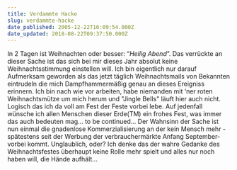```yaml
---
title: Verdammte Hacke
slug: verdammte-hacke
date_published: 2005-12-22T16:09:54.000Z
date_updated: 2018-08-22T09:37:50.000Z
---
```


In 2 Tagen ist Weihnachten oder besser: “*Heilig Abend*”.
Das verrückte an dieser Sache ist das sich bei mir dieses Jahr absolut keine Weihnachtsstimmung einstellen will. Ich bin eigentlich nur darauf Aufmerksam geworden als das jetzt täglich Weihnachtsmails von Bekannten eintrudeln die mich Dampfhammermäßig genau an dieses Ereigniss erinnern. Ich bin nach wie vor arbeiten, habe niemanden mit &lsquo;ner roten Weihnachtsmütze um mich herum und "Jingle Bells" läuft hier auch nicht. Logisch das ich da voll am Fest der Feste vorbei lebe.
Auf jedenfall wünsche ich allen Menschen dieser Erde(TM) ein frohes Fest, was immer das auch bedeuten mag... to be continued... Der Wahnsinn der Sache ist nun einmal die gnadenlose Kommerzialisierung an der kein Mensch mehr -spätestens seit der Werbung der verbrauchermärkte Anfang September- vorbei kommt. Unglaublich, oder? Ich denke das der wahre Gedanke des Weihnachtsfestes überhaupt keine Rolle mehr spielt und alles nur noch haben will, die Hände aufhält... 
